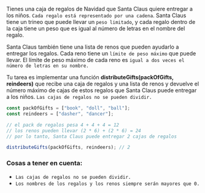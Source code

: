 Tienes una caja de regalos de Navidad que Santa Claus quiere entregar a los niños. `Cada regalo está representado por una cadena`. Santa Claus tiene un trineo que puede llevar un `peso limitado`, y cada regalo dentro de la caja tiene un peso que es igual al número de letras en el nombre del regalo.

Santa Claus también tiene una lista de renos que pueden ayudarlo a entregar los regalos. Cada reno tiene un `límite de peso máximo` que puede llevar. El límite de peso máximo de cada reno es `igual a dos veces el número de letras en su nombre.`

Tu tarea es implementar una función **distributeGifts(packOfGifts, reindeers)** que recibe una caja de regalos y una lista de renos y devuelve el número máximo de cajas de estos regalos que Santa Claus puede entregar a los niños. `Las cajas de regalos no se pueden dividir.`

```js
const packOfGifts = ["book", "doll", "ball"];
const reindeers = ["dasher", "dancer"];

// el pack de regalos pesa 4 + 4 + 4 = 12
// los renos pueden llevar (2 * 6) + (2 * 6) = 24
// por lo tanto, Santa Claus puede entregar 2 cajas de regalos

distributeGifts(packOfGifts, reindeers); // 2
```

### Cosas a tener en cuenta:

- `Las cajas de regalos no se pueden dividir.`
- `Los nombres de los regalos y los renos siempre serán mayores que 0.`

